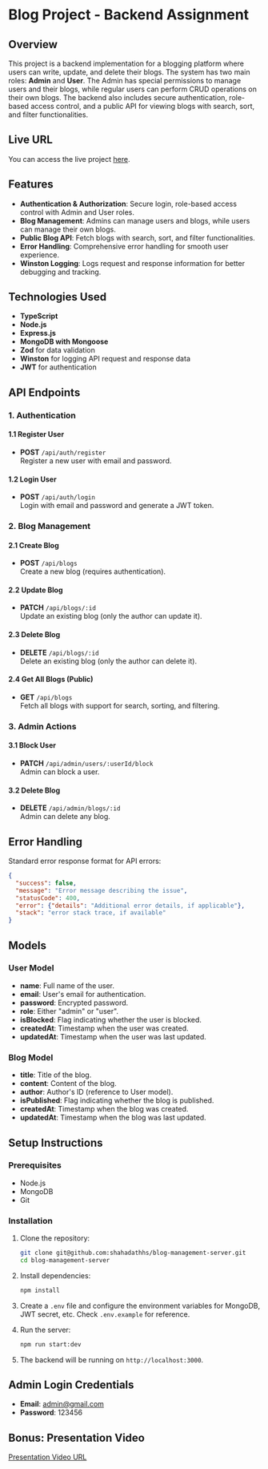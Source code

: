 # Blog Project - Backend Assignment

## Overview

This project is a backend implementation for a blogging platform where users can write, update, and delete their blogs. The system has two main roles: **Admin** and **User**. The Admin has special permissions to manage users and their blogs, while regular users can perform CRUD operations on their own blogs. The backend also includes secure authentication, role-based access control, and a public API for viewing blogs with search, sort, and filter functionalities.

## Live URL

You can access the live project [here](https://blog-management-beta.vercel.app/).

## Features

- **Authentication & Authorization**: Secure login, role-based access control with Admin and User roles.
- **Blog Management**: Admins can manage users and blogs, while users can manage their own blogs.
- **Public Blog API**: Fetch blogs with search, sort, and filter functionalities.
- **Error Handling**: Comprehensive error handling for smooth user experience.
- **Winston Logging**: Logs request and response information for better debugging and tracking.

## Technologies Used

- **TypeScript**
- **Node.js**
- **Express.js**
- **MongoDB with Mongoose**
- **Zod** for data validation
- **Winston** for logging API request and response data
- **JWT** for authentication

## API Endpoints

### 1. Authentication

#### 1.1 Register User
- **POST** `/api/auth/register`  
  Register a new user with email and password.

#### 1.2 Login User
- **POST** `/api/auth/login`  
  Login with email and password and generate a JWT token.

### 2. Blog Management

#### 2.1 Create Blog
- **POST** `/api/blogs`  
  Create a new blog (requires authentication).

#### 2.2 Update Blog
- **PATCH** `/api/blogs/:id`  
  Update an existing blog (only the author can update it).

#### 2.3 Delete Blog
- **DELETE** `/api/blogs/:id`  
  Delete an existing blog (only the author can delete it).

#### 2.4 Get All Blogs (Public)
- **GET** `/api/blogs`  
  Fetch all blogs with support for search, sorting, and filtering.

### 3. Admin Actions

#### 3.1 Block User
- **PATCH** `/api/admin/users/:userId/block`  
  Admin can block a user.

#### 3.2 Delete Blog
- **DELETE** `/api/admin/blogs/:id`  
  Admin can delete any blog.

## Error Handling

Standard error response format for API errors:

```json
{
  "success": false,
  "message": "Error message describing the issue",
  "statusCode": 400,  
  "error": {"details": "Additional error details, if applicable"},
  "stack": "error stack trace, if available"
}
```

## Models

### User Model

- **name**: Full name of the user.
- **email**: User's email for authentication.
- **password**: Encrypted password.
- **role**: Either "admin" or "user".
- **isBlocked**: Flag indicating whether the user is blocked.
- **createdAt**: Timestamp when the user was created.
- **updatedAt**: Timestamp when the user was last updated.

### Blog Model

- **title**: Title of the blog.
- **content**: Content of the blog.
- **author**: Author's ID (reference to User model).
- **isPublished**: Flag indicating whether the blog is published.
- **createdAt**: Timestamp when the blog was created.
- **updatedAt**: Timestamp when the blog was last updated.

## Setup Instructions

### Prerequisites

- Node.js
- MongoDB
- Git

### Installation

1. Clone the repository:
   ```bash
   git clone git@github.com:shahadathhs/blog-management-server.git
   cd blog-management-server
   ```

2. Install dependencies:
   ```bash
   npm install
   ```

3. Create a `.env` file and configure the environment variables for MongoDB, JWT secret, etc. Check `.env.example` for reference.

4. Run the server:
   ```bash
   npm run start:dev
   ```

5. The backend will be running on `http://localhost:3000`.

## Admin Login Credentials

- **Email**: admin@gmail.com
- **Password**: 123456

## Bonus: Presentation Video

  
[Presentation Video URL](<https://www.loom.com/share/fdb050843e6442f0b3bbb2a7e230af22>)
